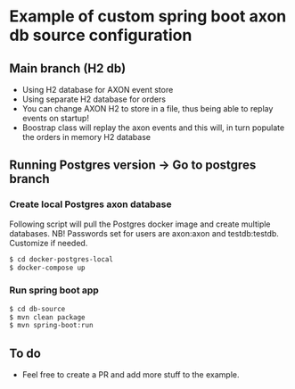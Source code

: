 # Example of custom spring boot axon db source configuration

## Main branch (H2 db)

- Using H2 database for AXON event store
- Using separate H2 database for orders 
- You can change AXON H2 to store in a file, thus being able to replay events on startup!
- Boostrap class will replay the axon events and this will, in turn populate the orders in memory H2 database



## Running Postgres version -> Go to postgres branch

### Create local Postgres axon database

Following script will pull the Postgres docker image and create multiple databases.
NB! Passwords set for users are axon:axon and testdb:testdb. Customize if needed.

```sh
$ cd docker-postgres-local 
$ docker-compose up
```


### Run spring boot app

```sh
$ cd db-source
$ mvn clean package
$ mvn spring-boot:run
```

## To do
- Feel free to create a PR and add more stuff to the example.


